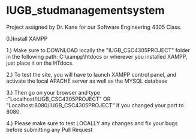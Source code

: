 # IUGB_studmanagementsystem
Project assigned by Dr. Kane for our Software Engineering 4305 Class.


0.)Install XAMPP 


1.) Make sure to DOWNLOAD locally the "IUGB_CSC4305PROJECT" folder in the following path: 
C:\xampp\htdocs or wherever you installed XAMPP, just place it on the HTdocs.


2.) To test the site, you will have to launch XAMPP control panel, and activate the local APACHE server as well as the MYSQL database


3.) Then go on your browser and type :"Localhost/IUGB_CSC4305PROJECT" OR "Localhost:8080/IUGB_CSC4305PROJECT" If you changed your port to 8080.


4.) Please make sure to test LOCALLY any changes and fix your bugs before submitting any Pull Request
